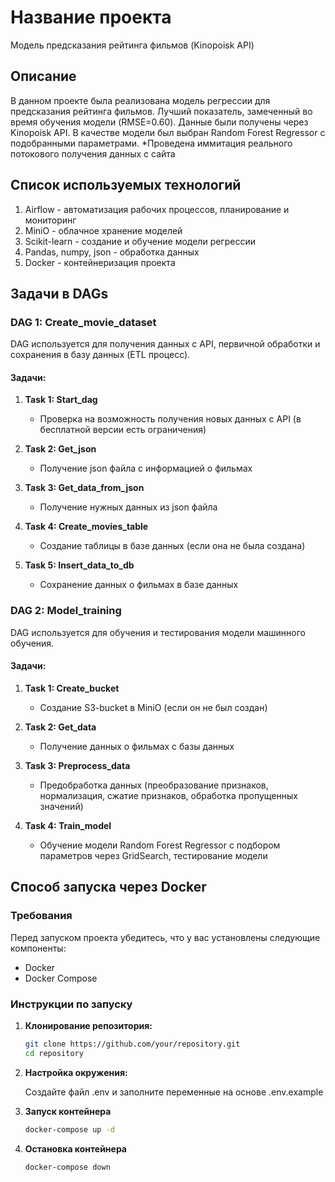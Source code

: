 # Название проекта

Модель предсказания рейтинга фильмов (Kinopoisk API)

## Описание

В данном проекте была реализована модель регрессии для предсказания рейтинга фильмов. 
Лучший показатель, замеченный во время обучения модели (RMSE=0.60). Данные были получены через Kinopoisk API. 
В качестве модели был выбран Random Forest Regressor с подобранными параметрами.
*Проведена иммитация реального потокового получения данных с сайта

## Список используемых технологий

1. Airflow - автоматизация рабочих процессов, планирование и мониторинг
2. MiniO - облачное хранение моделей
3. Scikit-learn - создание и обучение модели регрессии
4. Pandas, numpy, json - обработка данных
5. Docker - контейнеризация проекта

## Задачи в DAGs

### DAG 1: Сreate_movie_dataset

DAG используется для получения данных с API, первичной обработки и сохранения в базу данных (ETL процесс).
#### Задачи:

1. **Task 1: Start_dag**
   - Проверка на возможность получения новых данных с API (в бесплатной версии есть ограничения)

2. **Task 2: Get_json**
   - Получение json файла с информацией о фильмах

3. **Task 3: Get_data_from_json**
   - Получение нужных данных из json файла

4. **Task 4: Create_movies_table**
   - Создание таблицы в базе данных (если она не была создана)

5. **Task 5: Insert_data_to_db**
   - Сохранение данных о фильмах в базе данных

### DAG 2: Model_training

DAG используется для обучения и тестирования модели машинного обучения.

#### Задачи:

1. **Task 1: Create_bucket**
   - Создание S3-bucket в MiniO (если он не был создан)

2. **Task 2: Get_data**
   - Получение данных о фильмах с базы данных

3. **Task 3: Preprocess_data**
   - Предобработка данных (преобразование признаков, нормализация, сжатие признаков, обработка пропущенных значений)

4. **Task 4: Train_model**
   - Обучение модели Random Forest Regressor c подбором параметров через GridSearch, тестирование модели

## Способ запуска через Docker

### Требования

Перед запуском проекта убедитесь, что у вас установлены следующие компоненты:

- Docker
- Docker Compose

### Инструкции по запуску

1. **Клонирование репозитория:**

   ```bash
   git clone https://github.com/your/repository.git
   cd repository
   
2. **Настройка окружения:**

   Создайте файл .env и заполните переменные на основе .env.example

3. **Запуск контейнера**

   ```bash
   docker-compose up -d

4. **Остановка контейнера**

   ```bash
   docker-compose down
